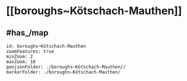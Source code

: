 # [[boroughs~Kötschach-Mauthen]] 


## #has_/map  



```leaflet
id: boroughs~Kötschach-Mauthen
zoomFeatures: true 
minZoom: 2 
maxZoom: 18
geojsonFolder: ./boroughs~Kötschach-Mauthen//
markerFolder: ./boroughs~Kötschach-Mauthen/
```


